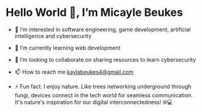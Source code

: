  # **Hello World 👋, I’m Micayle Beukes**
  
- 👀 I’m interested in software engineering, game development, artificial intelligence and cybersecurity
  
- 🌱 I’m currently learning web development
  
- 💞️ I’m looking to collaborate on sharing resources to learn cybersecurity
  
- 📫 How to reach me kaylabeukes4@gmail.com

- ⚡ Fun fact: I enjoy nature. Like trees networking underground through fungi, devices connect in the tech world for seamless communication. It's nature's inspiration for our digital interconnectedness! 🌐💻

<!---
Micayle-Beukes/Micayle-Beukes is a ✨ special ✨ repository because its `README.md` (this file) appears on your GitHub profile.
You can click the Preview link to take a look at your changes.
--->
